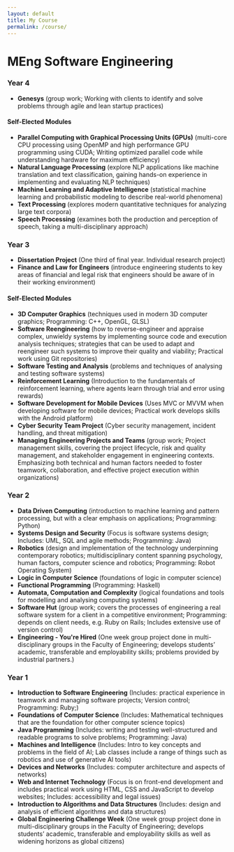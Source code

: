 ```yaml
---
layout: default
title: My Course
permalink: /course/
---
```


# MEng Software Engineering

### Year 4
-   **Genesys** <span class="module-description">(group work; Working with clients to identify and solve problems through agile and lean startup practices)</span>

#### Self-Elected Modules
-	**Parallel Computing with Graphical Processing Units (GPUs)** <span class="module-description">(multi-core CPU processing using OpenMP and high performance GPU programming using CUDA; Writing optimized parallel code while understanding hardware for maximum efficiency)</span>
-	**Natural Language Processing** <span class="module-description">(explore NLP applications like machine translation and text classification, gaining hands-on experience in implementing and evaluating NLP techniques)</span>
-	**Machine Learning and Adaptive Intelligence** <span class="module-description">(statistical machine learning and probabilistic modeling to describe real-world phenomena)</span>
-	**Text Processing** <span class="module-description">(explores modern quantitative techniques for analyzing large text corpora)</span>
-	**Speech Processing** <span class="module-description">(examines both the production and perception of speech, taking a multi-disciplinary approach)</span>

### Year 3
- **Dissertation Project** <span class="module-description">(One third of final year. Individual research project)</span>
- **Finance and Law for Engineers** <span class="module-description">(introduce engineering students to key areas of financial and legal risk that engineers should be aware of in their working environment)</span>

#### Self-Elected Modules
-	**3D Computer Graphics** <span class="module-description">(techniques used in modern 3D computer graphics; Programming: C++, OpenGL, GLSL)</span>
-	**Software Reengineering** <span class="module-description">(how to reverse-engineer and appraise complex, unwieldy systems by implementing source code and execution analysis techniques; strategies that can be used to adapt and reengineer such systems to improve their quality and viability; Practical work using Git repositories)</span>
-	**Software Testing and Analysis** <span class="module-description">(problems and techniques of analysing and testing software systems)</span>
-	**Reinforcement Learning** <span class="module-description">(Introduction to the fundamentals of reinforcement learning, where agents learn through trial and error using rewards)</span>
-	**Software Development for Mobile Devices** <span class="module-description">(Uses MVC or MVVM when developing software for mobile devices; Practical work develops skills with the Android platform)</span>
-	**Cyber Security Team Project** <span class="module-description">(Cyber security management, incident handling, and threat mitigation)</span>
-	**Managing Engineering Projects and Teams** <span class="module-description">(group work; Project management skills, covering the project lifecycle, risk and quality management, and stakeholder engagement in engineering contexts. Emphasizing both technical and human factors needed to foster teamwork, collaboration, and effective project execution within organizations)</span>

### Year 2
- **Data Driven Computing** <span class="module-description">(introduction to machine learning and pattern processing, but with a clear emphasis on applications; Programming: Python)</span>
- **Systems Design and Security** <span class="module-description">(Focus is software systems design; Includes: UML, SQL and agile methods; Programming: Java)</span>
- **Robotics** <span class="module-description">(design and implementation of the technology underpinning contemporary robotics; multidisciplinary content spanning psychology, human factors, computer science and robotics; Programming: Robot Operating System)</span>
- **Logic in Computer Science** <span class="module-description">(foundations of logic in computer science)</span>
- **Functional Programming** <span class="module-description">(Programming: Haskell)</span>
- **Automata, Computation and Complexity** <span class="module-description">(logical foundations and tools for modelling and analysing computing systems)</span>
- **Software Hut** <span class="module-description">(group work; covers the processes of engineering a real software system for a client in a competitive environment; Programming: depends on client needs, e.g.  Ruby on Rails; Includes extensive use of version control)</span>
- **Engineering - You're Hired** <span class="module-description">(One week group project done in multi-disciplinary groups in the Faculty of Engineering; develops students’ academic, transferable and employability skills; problems provided by industrial partners.)</span>


### Year 1
- **Introduction to Software Engineering** <span class="module-description">(Includes: practical experience in teamwork and managing software projects; Version control; Programming: Ruby;)</span>
- **Foundations of Computer Science** <span class="module-description">(Includes: Mathematical techniques that are the foundation for other computer science topics)</span>
- **Java Programming** <span class="module-description">(Includes: writing and testing well-structured and readable programs to solve problems; Programming: Java)</span>
- **Machines and Intelligence** <span class="module-description">(Includes: Intro to key concepts and problems in the field of AI; Lab classes include a range of things such as robotics and use of generative AI tools)</span>
- **Devices and Networks** <span class="module-description">(Includes: computer architecture and aspects of networks)</span>
- **Web and Internet Technology** <span class="module-description">(Focus is on front-end development and includes practical work using HTML, CSS and JavaScript to develop websites; Includes: accessibility and legal issues)</span>
- **Introduction to Algorithms and Data Structures** <span class="module-description">(Includes: design and analysis of efficient algorithms and data structures)</span>
- **Global Engineering Challenge Week** <span class="module-description">(One week group project done in multi-disciplinary groups in the Faculty of Engineering; develops students’ academic, transferable and employability skills as well as widening horizons as global citizens)</span>
